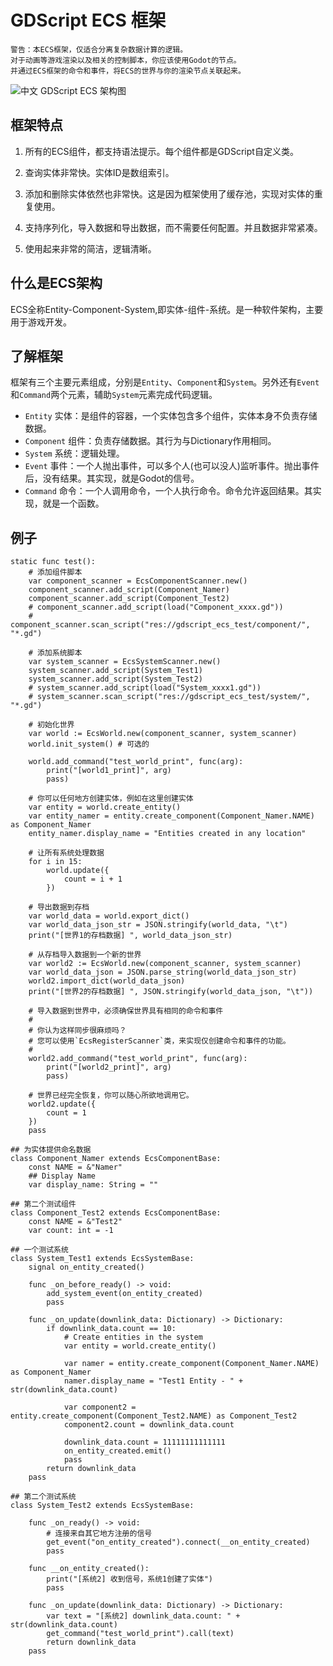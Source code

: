 # GDScript ECS 框架

	警告：本ECS框架，仅适合分离复杂数据计算的逻辑。
	对于动画等游戏渲染以及相关的控制脚本，你应该使用Godot的节点。
	并通过ECS框架的命令和事件，将ECS的世界与你的渲染节点关联起来。

![中文 GDScript ECS 架构图](https://github.com/yihrmc/gdscript-ecs/assets/40130751/11c54f1a-dfd0-4d16-aeae-86b28bf4d27b)


## 框架特点

1. 所有的ECS组件，都支持语法提示。每个组件都是GDScript自定义类。

2. 查询实体非常快。实体ID是数组索引。

3. 添加和删除实体依然也非常快。这是因为框架使用了缓存池，实现对实体的重复使用。

4. 支持序列化，导入数据和导出数据，而不需要任何配置。并且数据非常紧凑。

5. 使用起来非常的简洁，逻辑清晰。


## 什么是ECS架构

ECS全称Entity-Component-System,即实体-组件-系统。是一种软件架构，主要用于游戏开发。


## 了解框架

框架有三个主要元素组成，分别是`Entity`、`Component`和`System`。另外还有`Event`和`Command`两个元素，辅助`System`元素完成代码逻辑。

- `Entity` 实体：是组件的容器，一个实体包含多个组件，实体本身不负责存储数据。
- `Component` 组件：负责存储数据。其行为与Dictionary作用相同。
- `System` 系统：逻辑处理。
- `Event` 事件：一个人抛出事件，可以多个人(也可以没人)监听事件。抛出事件后，没有结果。其实现，就是Godot的信号。
- `Command` 命令：一个人调用命令，一个人执行命令。命令允许返回结果。其实现，就是一个函数。

## 例子
```gdscript
static func test():
	# 添加组件脚本
	var component_scanner = EcsComponentScanner.new()
	component_scanner.add_script(Component_Namer)
	component_scanner.add_script(Component_Test2)
	# component_scanner.add_script(load("Component_xxxx.gd"))
	# component_scanner.scan_script("res://gdscript_ecs_test/component/", "*.gd")

	# 添加系统脚本
	var system_scanner = EcsSystemScanner.new()
	system_scanner.add_script(System_Test1)
	system_scanner.add_script(System_Test2)
	# system_scanner.add_script(load("System_xxxx1.gd"))
	# system_scanner.scan_script("res://gdscript_ecs_test/system/", "*.gd")

	# 初始化世界
	var world := EcsWorld.new(component_scanner, system_scanner)
	world.init_system() # 可选的

	world.add_command("test_world_print", func(arg):
		print("[world1_print]", arg)
		pass)

	# 你可以任何地方创建实体，例如在这里创建实体
	var entity = world.create_entity()
	var entity_namer = entity.create_component(Component_Namer.NAME) as Component_Namer
	entity_namer.display_name = "Entities created in any location"

	# 让所有系统处理数据
	for i in 15:
		world.update({
			count = i + 1
		})

	# 导出数据到存档
	var world_data = world.export_dict()
	var world_data_json_str = JSON.stringify(world_data, "\t")
	print("[世界1的存档数据] ", world_data_json_str)

	# 从存档导入数据到一个新的世界
	var world2 := EcsWorld.new(component_scanner, system_scanner)
	var world_data_json = JSON.parse_string(world_data_json_str)
	world2.import_dict(world_data_json)
	print("[世界2的存档数据] ", JSON.stringify(world_data_json, "\t"))

	# 导入数据到世界中，必须确保世界具有相同的命令和事件
	#
	# 你认为这样同步很麻烦吗？
	# 您可以使用`EcsRegisterScanner`类，来实现仅创建命令和事件的功能。
	#
	world2.add_command("test_world_print", func(arg):
		print("[world2_print]", arg)
		pass)

	# 世界已经完全恢复，你可以随心所欲地调用它。
	world2.update({
		count = 1
	})
	pass

## 为实体提供命名数据
class Component_Namer extends EcsComponentBase:
	const NAME = &"Namer"
	## Display Name
	var display_name: String = ""

## 第二个测试组件
class Component_Test2 extends EcsComponentBase:
	const NAME = &"Test2"
	var count: int = -1

## 一个测试系统
class System_Test1 extends EcsSystemBase:
	signal on_entity_created()

	func _on_before_ready() -> void:
		add_system_event(on_entity_created)
		pass

	func _on_update(downlink_data: Dictionary) -> Dictionary:
		if downlink_data.count == 10:
			# Create entities in the system
			var entity = world.create_entity()

			var namer = entity.create_component(Component_Namer.NAME) as Component_Namer
			namer.display_name = "Test1 Entity - " + str(downlink_data.count)

			var component2 = entity.create_component(Component_Test2.NAME) as Component_Test2
			component2.count = downlink_data.count

			downlink_data.count = 11111111111111
			on_entity_created.emit()
			pass
		return downlink_data
	pass

## 第二个测试系统
class System_Test2 extends EcsSystemBase:

	func _on_ready() -> void:
		# 连接来自其它地方注册的信号
		get_event("on_entity_created").connect(__on_entity_created)
		pass

	func __on_entity_created():
		print("[系统2] 收到信号，系统1创建了实体")
		pass

	func _on_update(downlink_data: Dictionary) -> Dictionary:
		var text = "[系统2] downlink_data.count: " + str(downlink_data.count)
		get_command("test_world_print").call(text)
		return downlink_data
	pass
```
